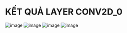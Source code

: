 # KẾT QUẢ LAYER CONV2D_0
![image](https://user-images.githubusercontent.com/53068735/125249419-6b61e080-e31f-11eb-8ae9-2f51754f07ae.png)
![image](https://user-images.githubusercontent.com/53068735/125249674-afed7c00-e31f-11eb-9b59-3fe16d6be67e.png)
![image](https://user-images.githubusercontent.com/53068735/125249739-be3b9800-e31f-11eb-9f99-f9447570bff1.png)
![image](https://user-images.githubusercontent.com/53068735/125250238-330ed200-e320-11eb-8d10-372bb9f124a7.png)
